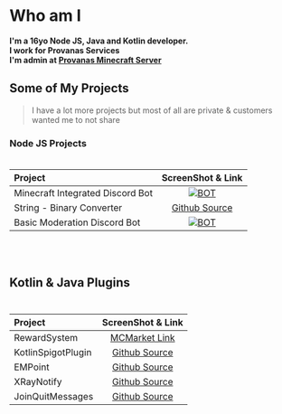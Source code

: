 # Who am I

**I'm a 16yo Node JS, Java and Kotlin developer.    
I work for Provanas Services    
I'm admin at [Provanas Minecraft Server](https://www.provanas.com)**


## Some of My Projects
> I have a lot more projects but most of all are private & customers wanted me to not share
### Node JS Projects<br/><br/>
| Project                          |                                 ScreenShot & Link                                 |
|:---------------------------------|:---------------------------------------------------------------------------------:|
| Minecraft Integrated Discord Bot | [![BOT](https://i.imgur.com/zTdHxSg.png)](https://i.imgur.com/zTdHxSg.png) <br/>  | 
| String - Binary Converter        | [Github Source](https://github.com/MetuMortis-code/string-binary-encrypt-decrypt) | 
| Basic Moderation Discord Bot     |    [![BOT](https://i.imgur.com/Rm8YmvH.png)](https://i.imgur.com/Rm8YmvH.png)     |
<br/><br/>
## Kotlin & Java Plugins<br/><br/>
| Project            |                                                         ScreenShot & Link                                                         | 
|:-------------------|:---------------------------------------------------------------------------------------------------------------------------------:|
| RewardSystem       | [MCMarket Link](https://builtbybit.com/resources/⭐-reward-system-⭐-works-with-custom-mobs-✅-⚔%EF%B8%8F-50-sale-⚔%EF%B8%8F.24629/) |
| KotlinSpigotPlugin |                          [Github Source](https://github.com/MetuMortis-code/KotlinSpigotPluginTemplate)                           |
| EMPoint            |                                    [Github Source](https://github.com/MetuMortis-code/EMPoint)                                    |
| XRayNotify         |                                  [Github Source](https://github.com/MetuMortis-code/XrayNotify)                                   |   
| JoinQuitMessages   |                               [Github Source](https://github.com/MetuMortis-code/JoinQuitMessages)                                |

